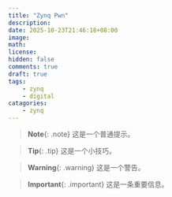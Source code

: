 ```yaml
---
title: "Zynq Pwn"
description: 
date: 2025-10-23T21:46:18+08:00
image: 
math: 
license: 
hidden: false
comments: true
draft: true
tags:
    - zynq
    - digital
catagories:
    - zynq
---
```


> **Note**{: .note}
> 这是一个普通提示。

> **Tip**{: .tip}
> 这是一个小技巧。

> **Warning**{: .warning}
> 这是一个警告。

> **Important**{: .important}
> 这是一条重要信息。
